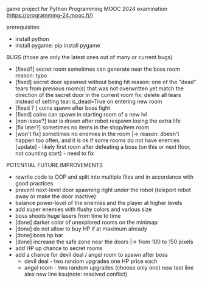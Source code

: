 game project for Python Programming MOOC 2024 examination (https://programming-24.mooc.fi/)

prerequisites:
 - install python
 - install pygame: pip install pygame


BUGS (those are only the latest ones out of many or current bugs)
- [fixed?]      secret room sometimes can generate near the boss room
  reason: typo
- [fixed]       secret door spawned without being hit
  reason: one of the "dead" tears from previous room(s) that was not overwritten yet
  match the direction of the secret door in the current room
  fix:    delete all tears instead of setting tear.is_dead=True on entering new room
- [fixed ? ]    coins spawn after boss fight
- [fixed]       coins can spawn in starting room of a new lvl
- [non issue?]  tear is drawn after robot respawn losing the extra life
- [fix later?]  sometimes no items in the shop/item room
- [won't fix]   sometimes no enemies in the room
  |-> reason: doesn't happen too often, and it is ok if some rooms do not have enemies
  [update] - likely first room after defeating a boss (on this or next floor, not counting start) - need to fix

POTENTIAL FUTURE IMPROVEMENTS

- rewrite code to OOP and split into multiple files and in accordance with good practices
- prevent next-level door spawning right under the robot (teleport robot away or make the door inactive)
- balance power-level of the enemies and the player at higher levels
- add super enemies with flushy colors and various size
- boss shoots huge lasers from time to time
- [done] darker color of unexplored rooms on the minimap
- [done] do not allow to buy HP if at maximum already
- [done] boss hp bar
- [done] increase the safe zone near the doors
  |-> from 100 to 150 pixels
- add HP up chance to secret rooms
- add a chance for devil deal / angel room to spawn after boss
    - devil deal - two random upgrades one HP price each
    - angel room - two random upgrades (choose only one)
new test line alex
new line ksu(note: resolved conflict)